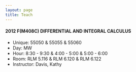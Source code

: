 ```yaml
---
layout: page
title: Teach
---
```


#### 2012 F(M408C)  DIFFERENTIAL AND INTEGRAL CALCULUS
  - Unique: 55050 & 55055 & 55060
  - Day: MW
  - Hour: 8:30 - 9:30 & 4:00 - 5:00 & 5:00 - 6:00
  - Room: RLM 5.116 & RLM 6.120 & RLM 6.122
  - Instructor: Davis, Kathy